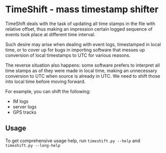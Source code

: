 TimeShift - mass timestamp shifter
==================================

TimeShift deals with the task of updating all time stamps in the
file with relative offset, thus making an impression certain logged
sequence of events took place at different time interval.

Such desire may arise when dealing with event logs, timestamped in
local time, or to cover up for bugs in importing software that messes
up conversion of local timestamps to UTC for various reasons.

The reverse situation also happens: some software prefers to
interpret all time stamps as of they were made in local time, making
an unnecessary conversion to UTC when source is already in UTC. We
need to shift those into local time before moving forward.

For example, you can shift the following:
* IM logs
* server logs
* GPS tracks

## Usage
To get comprehensive usage help, run `timeshift.py --help` and
`timeshift.py --long-help`